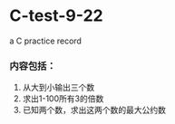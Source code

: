 # C-test-9-22
a C practice record<br> 
### 内容包括：<br>
1. 从大到小输出三个数
2. 求出1-100所有3的倍数
3. 已知两个数，求出这两个数的最大公约数
